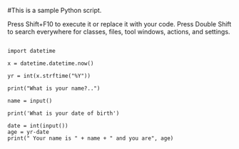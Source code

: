 #This is a sample Python script.
 
Press Shift+F10 to execute it or replace it with your code.
Press Double Shift to search everywhere for classes, files, tool windows, actions, and settings.

<pre><code>
import datetime

x = datetime.datetime.now()

yr = int(x.strftime("%Y"))

print("What is your name?..")

name = input()

print('What is your date of birth')

date = int(input())
age = yr-date
print(" Your name is " + name + " and you are", age)
</code></pre>
